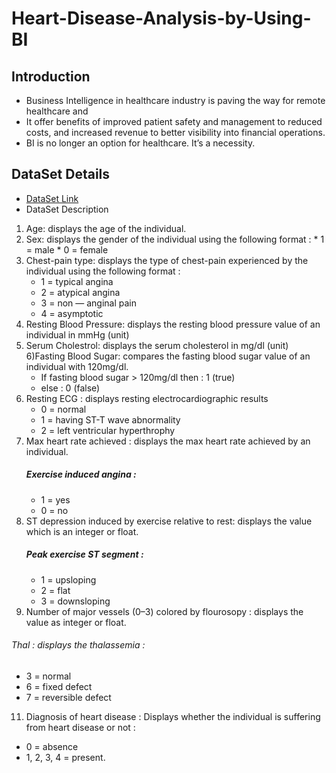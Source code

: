 # Heart-Disease-Analysis-by-Using-BI
## Introduction
 * Business Intelligence in healthcare industry is paving the way for remote healthcare and 
 * It offer benefits of improved patient safety and management to reduced costs, and increased revenue to better visibility into financial operations.
 * BI is no longer an option for healthcare. It’s a necessity.
 
## DataSet Details
 * [DataSet Link](https://www.kaggle.com/datasets/fedesoriano/heart-failure-prediction)
 * DataSet Description 
  1) Age: displays the age of the individual.
  2) Sex: displays the gender of the individual using the following format :
    * 1 = male
    * 0 = female
 3) Chest-pain type: displays the type of chest-pain experienced by the individual using the following format :
    * 1 = typical angina
    * 2 = atypical angina
    * 3 = non — anginal pain
    * 4 = asymptotic
4) Resting Blood Pressure: displays the resting blood pressure value of an individual in mmHg (unit)
5) Serum Cholestrol: displays the serum cholesterol in mg/dl (unit)
6)Fasting Blood Sugar: compares the fasting blood sugar value of an individual with 120mg/dl.
   * If fasting blood sugar > 120mg/dl then : 1 (true)
   * else : 0 (false)
7) Resting ECG : displays resting electrocardiographic results
   * 0 = normal
   * 1 = having ST-T wave abnormality
   * 2 = left ventricular hyperthrophy
8) Max heart rate achieved : displays the max heart rate achieved by an individual.
   ##### Exercise induced angina :
   * 1 = yes
   * 0 = no
9) ST depression induced by exercise relative to rest: displays the value which is an integer or float.
   ##### Peak exercise ST segment :
   * 1 = upsloping
   * 2 = flat
   * 3 = downsloping
10) Number of major vessels (0–3) colored by flourosopy : displays the value as integer or float.
   ###### Thal : displays the thalassemia :
   * 3 = normal
   * 6 = fixed defect
   * 7 = reversible defect
11) Diagnosis of heart disease : Displays whether the individual is suffering from heart disease or not :
   * 0 = absence
   * 1, 2, 3, 4 = present.


 
